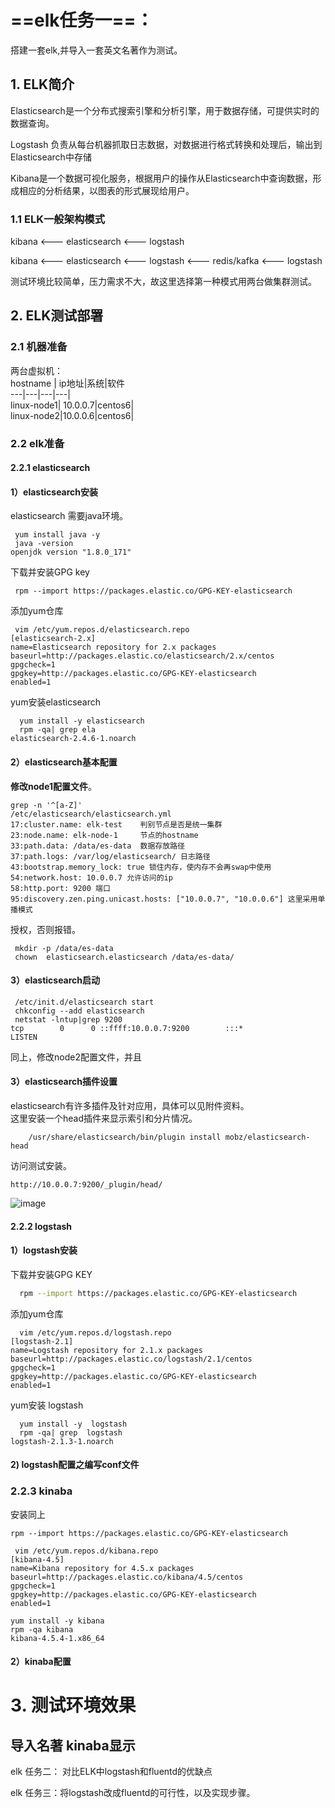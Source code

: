 # ==elk任务一==：

搭建一套elk,并导入一套英文名著作为测试。

## 1. ELK简介

Elasticsearch是一个分布式搜索引擎和分析引擎，用于数据存储，可提供实时的数据查询。

Logstash 负责从每台机器抓取日志数据，对数据进行格式转换和处理后，输出到Elasticsearch中存储

Kibana是一个数据可视化服务，根据用户的操作从Elasticsearch中查询数据，形成相应的分析结果，以图表的形式展现给用户。

### 1.1 ELK一般架构模式

kibana &lt;--- elasticsearch &lt;--- logstash

kibana &lt;--- elasticsearch &lt;--- logstash &lt;--- redis/kafka &lt;--- logstash

测试环境比较简单，压力需求不大，故这里选择第一种模式用两台做集群测试。

## 2. ELK测试部署

### 2.1 机器准备

两台虚拟机：  
hostname \| ip地址\|系统\|软件  
---\|---\|---\|---\|  
linux-node1\| 10.0.0.7\|centos6\|  
linux-node2\|10.0.0.6\|centos6\|

### 2.2 elk准备

#### 2.2.1  elasticsearch

#### 1）elasticsearch安装

elasticsearch 需要java环境。

```
 yum install java -y 
 java -version 
openjdk version "1.8.0_171"
```

下载并安装GPG key

```shell
 rpm --import https://packages.elastic.co/GPG-KEY-elasticsearch
```

添加yum仓库

```
 vim /etc/yum.repos.d/elasticsearch.repo
[elasticsearch-2.x]
name=Elasticsearch repository for 2.x packages
baseurl=http://packages.elastic.co/elasticsearch/2.x/centos
gpgcheck=1
gpgkey=http://packages.elastic.co/GPG-KEY-elasticsearch
enabled=1
```

yum安装elasticsearch

```
  yum install -y elasticsearch
  rpm -qa| grep ela
elasticsearch-2.4.6-1.noarch
```

#### 2）elasticsearch基本配置

**修改node1配置文件**。

```
grep -n '^[a-Z]'
/etc/elasticsearch/elasticsearch.yml  
17:cluster.name: elk-test    判别节点是否是统一集群
23:node.name: elk-node-1     节点的hostname
33:path.data: /data/es-data  数据存放路径
37:path.logs: /var/log/elasticsearch/ 日志路径
43:bootstrap.memory_lock: true 锁住内存，使内存不会再swap中使用
54:network.host: 10.0.0.7 允许访问的ip 
58:http.port: 9200 端口
95:discovery.zen.ping.unicast.hosts: ["10.0.0.7", "10.0.0.6"] 这里采用单播模式
```

授权，否则报错。

```
 mkdir -p /data/es-data
 chown  elasticsearch.elasticsearch /data/es-data/
```

#### 3）elasticsearch启动

```
 /etc/init.d/elasticsearch start
 chkconfig --add elasticsearch
 netstat -lntup|grep 9200
tcp        0      0 ::ffff:10.0.0.7:9200        :::*                        LISTEN
```

同上，修改node2配置文件，并且

#### 3）elasticsearch插件设置

elasticsearch有许多插件及针对应用，具体可以见附件资料。  
  这里安装一个head插件来显示索引和分片情况。

```
    /usr/share/elasticsearch/bin/plugin install mobz/elasticsearch-head
```

访问测试安装。

```
http://10.0.0.7:9200/_plugin/head/
```

![image](http://note.youdao.com/noteshare?id=2ff1fdd18ca82dfe38faef8f64260ae5&sub=5335B6D9A4404377B646D23927C56365)

#### 2.2.2 logstash

#### 1）logstash安装

下载并安装GPG KEY

```bash
  rpm --import https://packages.elastic.co/GPG-KEY-elasticsearch
```





添加yum仓库

```
  vim /etc/yum.repos.d/logstash.repo
[logstash-2.1]
name=Logstash repository for 2.1.x packages
baseurl=http://packages.elastic.co/logstash/2.1/centos
gpgcheck=1
gpgkey=http://packages.elastic.co/GPG-KEY-elasticsearch
enabled=1
```

yum安装 logstash

```
  yum install -y  logstash
  rpm -qa| grep  logstash
logstash-2.1.3-1.noarch
```

#### 2\) logstash配置之编写conf文件

### 2.2.3 kinaba

安装同上

```
rpm --import https://packages.elastic.co/GPG-KEY-elasticsearch
```

```
 vim /etc/yum.repos.d/kibana.repo 
[kibana-4.5]
name=Kibana repository for 4.5.x packages
baseurl=http://packages.elastic.co/kibana/4.5/centos
gpgcheck=1
gpgkey=http://packages.elastic.co/GPG-KEY-elasticsearch
enabled=1
```

```
yum install -y kibana
rpm -qa kibana
kibana-4.5.4-1.x86_64
```

#### 2）kinaba配置

# 3.  测试环境效果

## 导入名著 kinaba显示

elk 任务二： 对比ELK中logstash和fluentd的优缺点

elk 任务三：将logstash改成fluentd的可行性，以及实现步骤。

